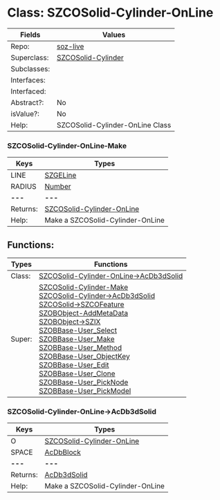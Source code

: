 
# Class:	SZCOSolid-Cylinder-OnLine

| Fields | Values |
| --------- | --------- |
| Repo: | [soz-live](/repos/soz-live.html) |
| Superclass: | [SZCOSolid-Cylinder](SZCOSolid-Cylinder.html) |
| Subclasses: |  |
| Interfaces: |  |
| Interfaced: |  |
| Abstract?: | No |
| isValue?: | No |
| Help: | SZCOSolid-Cylinder-OnLine Class |

### SZCOSolid-Cylinder-OnLine-Make

| Keys | Types |
| --------- | --------- |
| LINE | [SZGELine](SZGELine.html) |
| RADIUS | [Number](Number.html) |
| **---** | **---** |
| Returns: | [SZCOSolid-Cylinder-OnLine](SZCOSolid-Cylinder-OnLine.html) |
| Help: | Make a SZCOSolid-Cylinder-OnLine |


## Functions:

| Types | Functions |
| --------- | --------- |
| Class: | [SZCOSolid-Cylinder-OnLine->AcDb3dSolid](#SZCOSolid-Cylinder-OnLine->AcDb3dSolid) |
| Super: | [SZCOSolid-Cylinder-Make](SZCOSolid-Cylinder.html) <br> [SZCOSolid-Cylinder->AcDb3dSolid](SZCOSolid-Cylinder.html) <br> [SZCOSolid->SZCOFeature](SZCOSolid.html) <br> [SZOBObject-AddMetaData](SZOBObject.html) <br> [SZOBObject->SZIX](SZOBObject.html) <br> [SZOBBase-User_Select](SZOBBase.html) <br> [SZOBBase-User_Make](SZOBBase.html) <br> [SZOBBase-User_Method](SZOBBase.html) <br> [SZOBBase-User_ObjectKey](SZOBBase.html) <br> [SZOBBase-User_Edit](SZOBBase.html) <br> [SZOBBase-User_Clone](SZOBBase.html) <br> [SZOBBase-User_PickNode](SZOBBase.html) <br> [SZOBBase-User_PickModel](SZOBBase.html) |


### SZCOSolid-Cylinder-OnLine->AcDb3dSolid

| Keys | Types |
| --------- | --------- |
| O | [SZCOSolid-Cylinder-OnLine](SZCOSolid-Cylinder-OnLine.html) |
| SPACE | [AcDbBlock](AcDbBlock.html) |
| **---** | **---** |
| Returns: | [AcDb3dSolid](AcDb3dSolid.html) |
| Help: | Make a SZCOSolid-Cylinder-OnLine |

